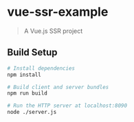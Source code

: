 # vue-ssr-example

> A Vue.js SSR project

## Build Setup

``` bash
# Install dependencies
npm install

# Build client and server bundles
npm run build

# Run the HTTP server at localhost:8090
node ./server.js
```
